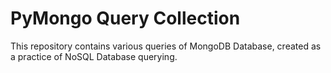# PyMongo Query Collection
This repository contains various queries of MongoDB Database, created as a practice of NoSQL Database querying.
